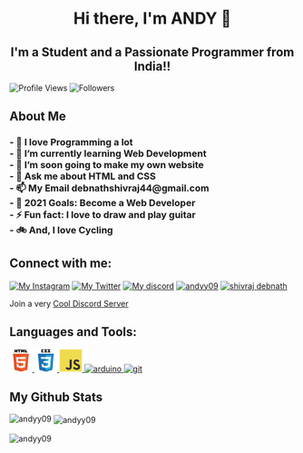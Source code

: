 <h1 align="center"> Hi there, I'm ANDY 👋 </h1>

<h2 align="center"> I'm a Student and a Passionate Programmer from India!! </h2> 

<p align="left"> <img src="https://komarev.com/ghpvc/?username=ANDyy09&label=Profile%20views&color=0e75b6&style=flat" alt="Profile Views"/> <img src="https://img.shields.io/github/followers/ANDyy09?label=Followers&style=social" alt="Followers"/></p>

<h2>About Me</h2>
<h3>- 👀 I love Programming a lot <br>
- 🌱 I’m currently learning Web Development <br>
- 💞️ I’m soon going to make my own website <br>
- 💬 Ask me about HTML and CSS <br>
- 📫 My Email debnathshivraj44@gmail.com <br>
- 🥅 2021 Goals: Become a Web Developer <br>
- ⚡ Fun fact: I love to draw and play guitar <br>
- 🚲 And, I love Cycling</h3>

<h2 align="left">Connect with me:</h2>
<p align="left">
<a href="https://instagram.com/__shiv_rajj__" target="blank"><img align="center" src="https://raw.githubusercontent.com/rahuldkjain/github-profile-readme-generator/master/src/images/icons/Social/instagram.svg" alt="My Instagram" height="30" width="40" /></a>
<a href="https://twitter.com/dnshivraj_" target="blank"><img align="center" src="https://raw.githubusercontent.com/rahuldkjain/github-profile-readme-generator/master/src/images/icons/Social/twitter.svg" alt="My Twitter" height="30" width="40" /></a>
<a href="https://discord.com/users/791310116992319500" target="blank"><img align="center" src="https://raw.githubusercontent.com/rahuldkjain/github-profile-readme-generator/master/src/images/icons/Social/discord.svg" alt="My discord" height="35" width="50" /></a>
<a href="https://www.leetcode.com/andyy09" target="blank"><img align="center" src="https://raw.githubusercontent.com/rahuldkjain/github-profile-readme-generator/master/src/images/icons/Social/leet-code.svg" alt="andyy09" height="30" width="40" /></a>
<a href="https://linkedin.com/in/shivraj debnath" target="blank"><img align="center" src="https://raw.githubusercontent.com/rahuldkjain/github-profile-readme-generator/master/src/images/icons/Social/linked-in-alt.svg" alt="shivraj debnath" height="30" width="40" /></a>
</p>
<p>Join a very <a href="https://dsc.lol/nchill">Cool Discord Server</a></p>

<h2 align="left">Languages and Tools:</h2>
<p align="left">
<a href="https://www.w3.org/html/" target="_blank"> <img src="https://raw.githubusercontent.com/devicons/devicon/master/icons/html5/html5-original-wordmark.svg" alt="html5" width="40" height="40"/> </a> 
<a href="https://www.w3schools.com/css/" target="_blank"> <img src="https://raw.githubusercontent.com/devicons/devicon/master/icons/css3/css3-original-wordmark.svg" alt="css3" width="40" height="40"/> </a> 
<a href="https://developer.mozilla.org/en-US/docs/Web/JavaScript" target="_blank"> <img src="https://raw.githubusercontent.com/devicons/devicon/master/icons/javascript/javascript-original.svg" alt="javascript" width="40" height="40"/> </a> 
<a href="https://www.arduino.cc/" target="_blank"> <img src="https://cdn.worldvectorlogo.com/logos/arduino-1.svg" alt="arduino" width="40" height="40"/> </a>
<a href="https://git-scm.com/" target="_blank"> <img src="https://www.vectorlogo.zone/logos/git-scm/git-scm-icon.svg" alt="git" width="40" height="40"/> </a>
</p>

<h2>My Github Stats</h2>
<p><img align="left" src="https://github-readme-stats.vercel.app/api/top-langs?username=andyy09&show_icons=true&locale=en&layout=compact" alt="andyy09" /></p>

<p>&nbsp;<img align="center" src="https://github-readme-stats.vercel.app/api?username=andyy09&show_icons=true&locale=en" alt="andyy09" /></p>

<p><img align="center" src="https://github-readme-streak-stats.herokuapp.com/?user=andyy09&" alt="andyy09" /></p>
